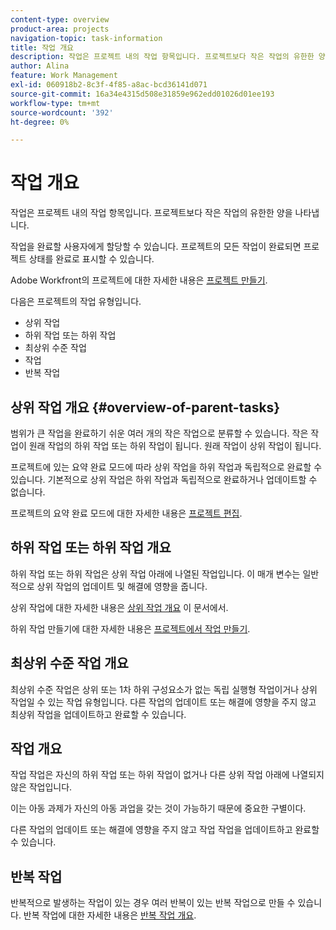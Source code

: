 ```yaml
---
content-type: overview
product-area: projects
navigation-topic: task-information
title: 작업 개요
description: 작업은 프로젝트 내의 작업 항목입니다. 프로젝트보다 작은 작업의 유한한 양을 나타냅니다.
author: Alina
feature: Work Management
exl-id: 060918b2-8c3f-4f85-a8ac-bcd36141d071
source-git-commit: 16a34e4315d508e31859e962edd01026d01ee193
workflow-type: tm+mt
source-wordcount: '392'
ht-degree: 0%

---
```


# 작업 개요

<!-- Audited: 01/2024 -->

작업은 프로젝트 내의 작업 항목입니다. 프로젝트보다 작은 작업의 유한한 양을 나타냅니다.

작업을 완료할 사용자에게 할당할 수 있습니다. 프로젝트의 모든 작업이 완료되면 프로젝트 상태를 완료로 표시할 수 있습니다.

Adobe Workfront의 프로젝트에 대한 자세한 내용은 [프로젝트 만들기](../../../manage-work/projects/create-projects/create-project.md).

다음은 프로젝트의 작업 유형입니다.

* 상위 작업
* 하위 작업 또는 하위 작업
* 최상위 수준 작업
* 작업
* 반복 작업

## 상위 작업 개요  {#overview-of-parent-tasks}

범위가 큰 작업을 완료하기 쉬운 여러 개의 작은 작업으로 분류할 수 있습니다. 작은 작업이 원래 작업의 하위 작업 또는 하위 작업이 됩니다. 원래 작업이 상위 작업이 됩니다.

프로젝트에 있는 요약 완료 모드에 따라 상위 작업을 하위 작업과 독립적으로 완료할 수 있습니다. 기본적으로 상위 작업은 하위 작업과 독립적으로 완료하거나 업데이트할 수 없습니다.

프로젝트의 요약 완료 모드에 대한 자세한 내용은 [프로젝트 편집](../../../manage-work/projects/manage-projects/edit-projects.md).

## 하위 작업 또는 하위 작업 개요

하위 작업 또는 하위 작업은 상위 작업 아래에 나열된 작업입니다. 이 매개 변수는 일반적으로 상위 작업의 업데이트 및 해결에 영향을 줍니다.

상위 작업에 대한 자세한 내용은 [상위 작업 개요](#overview-of-parent-tasks) 이 문서에서.

하위 작업 만들기에 대한 자세한 내용은 [프로젝트에서 작업 만들기](../../../manage-work/tasks/create-tasks/create-tasks-in-project.md).

## 최상위 수준 작업 개요

최상위 수준 작업은 상위 또는 1차 하위 구성요소가 없는 독립 실행형 작업이거나 상위 작업일 수 있는 작업 유형입니다. 다른 작업의 업데이트 또는 해결에 영향을 주지 않고 최상위 작업을 업데이트하고 완료할 수 있습니다.

## 작업 개요

작업 작업은 자신의 하위 작업 또는 하위 작업이 없거나 다른 상위 작업 아래에 나열되지 않은 작업입니다.

이는 아동 과제가 자신의 아동 과업을 갖는 것이 가능하기 때문에 중요한 구별이다.

다른 작업의 업데이트 또는 해결에 영향을 주지 않고 작업 작업을 업데이트하고 완료할 수 있습니다.

## 반복 작업

반복적으로 발생하는 작업이 있는 경우 여러 반복이 있는 반복 작업으로 만들 수 있습니다. 반복 작업에 대한 자세한 내용은 [반복 작업 개요](../../../manage-work/tasks/manage-tasks/recurring-tasks-overview.md).

